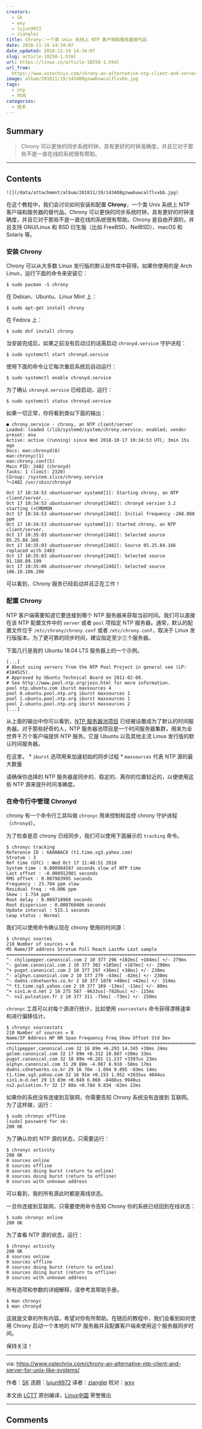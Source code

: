 ```yaml
---
creators:
  - Sk
  - wxy
  - lujun9972
  - zianglei
title: Chrony：一个类 Unix 系统上 NTP 客户端和服务器替代品
date: 2018-11-19 14:34:07
date_updated: 2018-11-19 14:34:07
slug: article-10250-1.html
url: https://linux.cn/article-10250-1.html
url_from: 
  https://www.ostechnix.com/chrony-an-alternative-ntp-client-and-server-for-unix-like-systems/
image: album/201811/19/143408gzwwbvwcalflvvbb.jpg
tags:
  - ntp
  - 时间
categories:
  - 技术
---
```


## Summary

> Chrony 可以更快的同步系统时钟，具有更好的时钟准确度，并且它对于那些不是一直在线的系统很有帮助。

***

<!-- more -->

## Contents

`![](/data/attachment/album/201811/19/143408gzwwbvwcalflvvbb.jpg)`

在这个教程中，我们会讨论如何安装和配置 **Chrony**，一个类 Unix 系统上 NTP 客户端和服务器的替代品。Chrony 可以更快的同步系统时钟，具有更好的时钟准确度，并且它对于那些不是一直在线的系统很有帮助。Chrony 是自由开源的，并且支持 GNU/Linux 和 BSD 衍生版（比如 FreeBSD、NetBSD）、macOS 和 Solaris 等。

### 安装 Chrony

Chrony 可以从大多数 Linux 发行版的默认软件库中获得。如果你使用的是 Arch Linux，运行下面的命令来安装它：

```shell
$ sudo pacman -S chrony
```

在 Debian、Ubuntu、Linux Mint 上：

```shell
$ sudo apt-get install chrony
```

在 Fedora 上：

```shell
$ sudo dnf install chrony
```

当安装完成后，如果之前没有启动过的话需启动 `chronyd.service` 守护进程：

```shell
$ sudo systemctl start chronyd.service
```

使用下面的命令让它每次重启系统后自动运行：

```shell
$ sudo systemctl enable chronyd.service
```

为了确认 `chronyd.service` 已经启动，运行：

```shell
$ sudo systemctl status chronyd.service
```

如果一切正常，你将看到类似下面的输出：

```shell
● chrony.service - chrony, an NTP client/server
Loaded: loaded (/lib/systemd/system/chrony.service; enabled; vendor preset: ena
Active: active (running) since Wed 2018-10-17 10:34:53 UTC; 3min 15s ago
Docs: man:chronyd(8)
man:chronyc(1)
man:chrony.conf(5)
Main PID: 2482 (chronyd)
Tasks: 1 (limit: 2320)
CGroup: /system.slice/chrony.service
└─2482 /usr/sbin/chronyd

Oct 17 10:34:53 ubuntuserver systemd[1]: Starting chrony, an NTP client/server...
Oct 17 10:34:53 ubuntuserver chronyd[2482]: chronyd version 3.2 starting (+CMDMON
Oct 17 10:34:53 ubuntuserver chronyd[2482]: Initial frequency -268.088 ppm
Oct 17 10:34:53 ubuntuserver systemd[1]: Started chrony, an NTP client/server.
Oct 17 10:35:03 ubuntuserver chronyd[2482]: Selected source 85.25.84.166
Oct 17 10:35:03 ubuntuserver chronyd[2482]: Source 85.25.84.166 replaced with 2403
Oct 17 10:35:03 ubuntuserver chronyd[2482]: Selected source 91.189.89.199
Oct 17 10:35:06 ubuntuserver chronyd[2482]: Selected source 106.10.186.200
```

可以看到，Chrony 服务已经启动并且正在工作！

### 配置 Chrony

NTP 客户端需要知道它要连接到哪个 NTP 服务器来获取当前时间。我们可以直接在该 NTP 配置文件中的 `server` 或者 `pool` 项指定 NTP 服务器。通常，默认的配置文件位于 `/etc/chrony/chrony.conf` 或者 `/etc/chrony.conf`，取决于 Linux 发行版版本。为了更可靠的同步时间，建议指定至少三个服务器。

下面几行是我的 Ubuntu 18.04 LTS 服务器上的一个示例。

```shell
[...]
# About using servers from the NTP Pool Project in general see (LP: #104525).
# Approved by Ubuntu Technical Board on 2011-02-08.
# See http://www.pool.ntp.org/join.html for more information.
pool ntp.ubuntu.com iburst maxsources 4
pool 0.ubuntu.pool.ntp.org iburst maxsources 1
pool 1.ubuntu.pool.ntp.org iburst maxsources 1
pool 2.ubuntu.pool.ntp.org iburst maxsources 2
[...]
```

从上面的输出中你可以看到，[NTP 服务器池项目](https://www.ntppool.org/en/) 已经被设置成为了默认的时间服务器。对于那些好奇的人，NTP 服务器池项目是一个时间服务器集群，用来为全世界千万个客户端提供 NTP 服务。它是 Ubuntu 以及其他主流 Linux 发行版的默认时间服务器。

在这里， \* `iburst` 选项用来加速初始的同步过程 \* `maxsources` 代表 NTP 源的最大数量

请确保你选择的 NTP 服务器是同步的、稳定的、离你的位置较近的，以便使用这些 NTP 源来提升时间准确度。

### 在命令行中管理 Chronyd

chrony 有一个命令行工具叫做 `chronyc` 用来控制和监控 chrony 守护进程（`chronyd`）。

为了检查是否 chrony 已经同步，我们可以使用下面展示的 `tracking` 命令。

```shell
$ chronyc tracking
Reference ID : 6A0ABAC8 (t1.time.sg3.yahoo.com)
Stratum : 3
Ref time (UTC) : Wed Oct 17 11:48:51 2018
System time : 0.000984587 seconds slow of NTP time
Last offset : -0.000912981 seconds
RMS offset : 0.007983995 seconds
Frequency : 23.704 ppm slow
Residual freq : +0.006 ppm
Skew : 1.734 ppm
Root delay : 0.089718960 seconds
Root dispersion : 0.008760406 seconds
Update interval : 515.1 seconds
Leap status : Normal
```

我们可以使用命令确认现在 chrony 使用的时间源：

```shell
$ chronyc sources
210 Number of sources = 8
MS Name/IP address Stratum Poll Reach LastRx Last sample
===============================================================================
^- chilipepper.canonical.com 2 10 377 296 +102ms[ +104ms] +/- 279ms
^- golem.canonical.com 2 10 377 302 +105ms[ +107ms] +/- 290ms
^+ pugot.canonical.com 2 10 377 297 +36ms[ +38ms] +/- 238ms
^- alphyn.canonical.com 2 10 377 279 -43ms[ -42ms] +/- 238ms
^- dadns.cdnetworks.co.kr 2 10 377 1070 +40ms[ +42ms] +/- 314ms
^* t1.time.sg3.yahoo.com 2 10 377 169 -13ms[ -11ms] +/- 80ms
^+ sin1.m-d.net 2 10 275 567 -9633us[-7826us] +/- 115ms
^- ns2.pulsation.fr 2 10 377 311 -75ms[ -73ms] +/- 250ms
```

`chronyc` 工具可以对每个源进行统计，比如使用 `sourcestats` 命令获得漂移速率和进行偏移估计。

```shell
$ chronyc sourcestats
210 Number of sources = 8
Name/IP Address NP NR Span Frequency Freq Skew Offset Std Dev
==============================================================================
chilipepper.canonical.com 32 16 89m +6.293 14.345 +30ms 24ms
golem.canonical.com 32 17 89m +0.312 18.887 +20ms 33ms
pugot.canonical.com 32 18 89m +0.281 11.237 +3307us 23ms
alphyn.canonical.com 31 20 88m -4.087 8.910 -58ms 17ms
dadns.cdnetworks.co.kr 29 16 76m -1.094 9.895 -83ms 14ms
t1.time.sg3.yahoo.com 32 16 91m +0.153 1.952 +2835us 4044us
sin1.m-d.net 29 13 83m +0.049 6.060 -8466us 9940us
ns2.pulsation.fr 32 17 88m +0.784 9.834 -62ms 22ms
```

如果你的系统没有连接到互联网，你需要告知 Chrony 系统没有连接到 互联网。为了这样做，运行：

```shell
$ sudo chronyc offline
[sudo] password for sk:
200 OK
```

为了确认你的 NTP 源的状态，只需要运行：

```shell
$ chronyc activity
200 OK
0 sources online
8 sources offline
0 sources doing burst (return to online)
0 sources doing burst (return to offline)
0 sources with unknown address
```

可以看到，我的所有源此时都是离线状态。

一旦你连接到互联网，只需要使用命令告知 Chrony 你的系统已经回到在线状态：

```shell
$ sudo chronyc online
200 OK
```

为了查看 NTP 源的状态，运行：

```shell
$ chronyc activity
200 OK
8 sources online
0 sources offline
0 sources doing burst (return to online)
0 sources doing burst (return to offline)
0 sources with unknown address
```

所有选项和参数的详细解释，请参考其帮助手册。

```shell
$ man chronyc
$ man chronyd
```

这就是文章的所有内容。希望对你有所帮助。在随后的教程中，我们会看到如何使用 Chrony 启动一个本地的 NTP 服务器并且配置客户端来使用这个服务器同步时间。

保持关注！

---

via: <https://www.ostechnix.com/chrony-an-alternative-ntp-client-and-server-for-unix-like-systems/>

作者：[SK](https://www.ostechnix.com/author/sk/) 选题：[lujun9972](https://github.com/lujun9972) 译者：[zianglei](https://github.com/zianglei) 校对：[wxy](https://github.com/wxy)

本文由 [LCTT](https://github.com/LCTT/TranslateProject) 原创编译，[Linux中国](https://linux.cn/) 荣誉推出

***

## Comments
